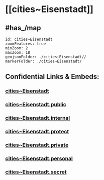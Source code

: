 # [[cities~Eisenstadt]] 


## #has_/map  



```leaflet
id: cities~Eisenstadt
zoomFeatures: true 
minZoom: 2 
maxZoom: 18
geojsonFolder: ./cities~Eisenstadt//
markerFolder: ./cities~Eisenstadt/
```


## Confidential Links & Embeds: 

### [cities~Eisenstadt](/_Standards/Earth/Continent/Europe/Europe~Central/Austria/Austrias_States/Burgenland/counties~BL/Eisenstadt/cities~Eisenstadt.md) 

### [cities~Eisenstadt.public](/_public/Earth/Continent/Europe/Europe~Central/Austria/Austrias_States/Burgenland/counties~BL/Eisenstadt/cities~Eisenstadt.public.md) 

### [cities~Eisenstadt.internal](/_internal/Earth/Continent/Europe/Europe~Central/Austria/Austrias_States/Burgenland/counties~BL/Eisenstadt/cities~Eisenstadt.internal.md) 

### [cities~Eisenstadt.protect](/_protect/Earth/Continent/Europe/Europe~Central/Austria/Austrias_States/Burgenland/counties~BL/Eisenstadt/cities~Eisenstadt.protect.md) 

### [cities~Eisenstadt.private](/_private/Earth/Continent/Europe/Europe~Central/Austria/Austrias_States/Burgenland/counties~BL/Eisenstadt/cities~Eisenstadt.private.md) 

### [cities~Eisenstadt.personal](/_personal/Earth/Continent/Europe/Europe~Central/Austria/Austrias_States/Burgenland/counties~BL/Eisenstadt/cities~Eisenstadt.personal.md) 

### [cities~Eisenstadt.secret](/_secret/Earth/Continent/Europe/Europe~Central/Austria/Austrias_States/Burgenland/counties~BL/Eisenstadt/cities~Eisenstadt.secret.md)

